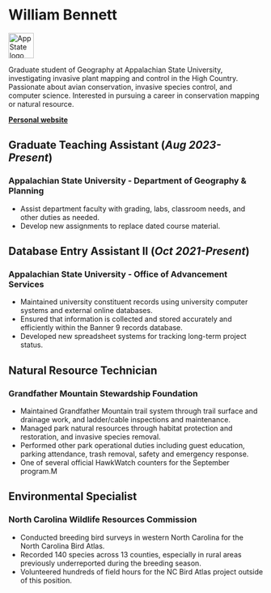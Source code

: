 # William Bennett

<img alt="App State logo" src="https://uc.appstate.edu/sites/default/files/primary_appalachian_logo_black_2023.png" height=50>

Graduate student of Geography at Appalachian State University, investigating invasive plant mapping and control in the High Country.
Passionate about avian conservation, invasive species control, and computer science. Interested in pursuing a career in conservation mapping or natural resource.

**[Personal website](https://uc.appstate.edu/sites/default/files/primary_appalachian_logo_black_2023.png)**


## Graduate Teaching Assistant (*Aug 2023-Present*)
### Appalachian State University - Department of Geography & Planning

* Assist department faculty with grading, labs, classroom needs, and other duties as needed.
* Develop new assignments to replace dated course material.

## Database Entry Assistant II (*Oct 2021-Present*)
### Appalachian State University - Office of Advancement Services

* Maintained university constituent records using university computer systems and external online databases.
* Ensured that information is collected and stored accurately and efficiently within the Banner 9 records database.
* Developed new spreadsheet systems for tracking long-term project status.

## Natural Resource Technician
### Grandfather Mountain Stewardship Foundation

* Maintained Grandfather Mountain trail system through trail surface and drainage work, and ladder/cable inspections and maintenance.
* Managed park natural resources through habitat protection and restoration, and invasive species removal.
* Performed other park operational duties including guest education, parking attendance, trash removal, safety and emergency response.
* One of several official HawkWatch counters for the September program.M

## Environmental Specialist
### North Carolina Wildlife Resources Commission

* Conducted breeding bird surveys in western North Carolina for the North Carolina Bird Atlas.
* Recorded 140 species across 13 counties, especially in rural areas previously underreported during the breeding season.
* Volunteered hundreds of field hours for the NC Bird Atlas project outside of this position.
